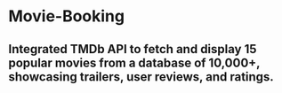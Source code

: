 # Movie-Booking

## Integrated TMDb API to fetch and display 15 popular movies from a database of 10,000+, showcasing trailers, user reviews, and ratings.
